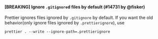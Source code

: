 #### [BREAKING] Ignore `.gitignore`d files by default (#14731 by @fisker)

Prettier ignores files ignored by `.gitignore` by default.
If you want the old behavior(only ignore files ignored by `.prettierignore`), use

```console
prettier . --write --ignore-path=.prettierignore
```
